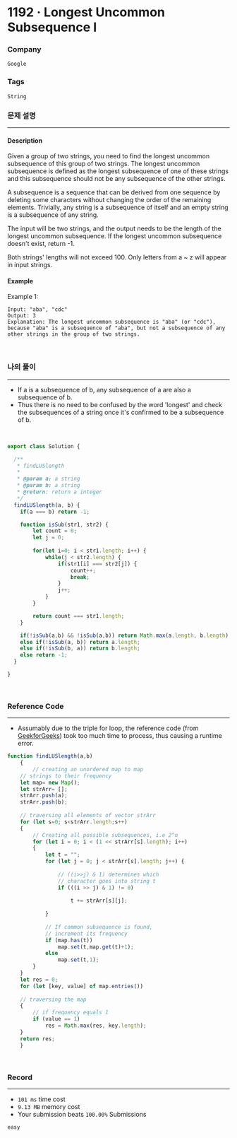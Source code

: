 1192 · Longest Uncommon Subsequence I
===
### Company
`Google`

### Tags
`String`

### 문제 설명
---
#### Description
Given a group of two strings, you need to find the longest uncommon subsequence of this group of two strings. The longest uncommon subsequence is defined as the longest subsequence of one of these strings and this subsequence should not be any subsequence of the other strings.

A subsequence is a sequence that can be derived from one sequence by deleting some characters without changing the order of the remaining elements. Trivially, any string is a subsequence of itself and an empty string is a subsequence of any string.

The input will be two strings, and the output needs to be the length of the longest uncommon subsequence. If the longest uncommon subsequence doesn't exist, return -1.

Both strings' lengths will not exceed 100.
Only letters from a ~ z will appear in input strings.

#### Example
Example 1:
```
Input: "aba", "cdc"
Output: 3
Explanation: The longest uncommon subsequence is "aba" (or "cdc"), 
because "aba" is a subsequence of "aba", but not a subsequence of any other strings in the group of two strings.
```
<br>

### 나의 풀이
---
- If a is a subsequence of b, any subsequence of a are also a subsequence of b.
- Thus there is no need to be confused by the word 'longest' and check the subsequences of a string once it's confirmed to be a subsequence of b.
<br>

```js
export class Solution {

  /**
   * findLUSlength
   *
   * @param a: a string
   * @param b: a string
   * @return: return a integer
   */
  findLUSlength(a, b) {
    if(a === b) return -1;

    function isSub(str1, str2) {
        let count = 0;
        let j = 0;
        
        for(let i=0; i < str1.length; i++) {
            while(j < str2.length) {
                if(str1[i] === str2[j]) {
                    count++;
                    break;
                }
                j++;
            }
        }

        return count === str1.length;
    }

    if(!isSub(a,b) && !isSub(a,b)) return Math.max(a.length, b.length);
    else if(!isSub(a, b)) return a.length;
    else if(!isSub(b, a)) return b.length;
    else return -1;
  }

}
```
<br>

### Reference Code
---
- Assumably due to the triple for loop, the reference code (from [GeekforGeeks](https://www.geeksforgeeks.org/longest-uncommon-subsequence/)) took too much time to process, thus causing a runtime error.
```js
function findLUSlength(a,b)
    {
        // creating an unordered map to map
    // strings to their frequency
    let map= new Map();
    let strArr= [];
    strArr.push(a);
    strArr.push(b);
   
    // traversing all elements of vector strArr
    for (let s=0; s<strArr.length;s++)
    {
        // Creating all possible subsequences, i.e 2^n
        for (let i = 0; i < (1 << strArr[s].length); i++)
        {
            let t = "";
            for (let j = 0; j < strArr[s].length; j++) {
   
                // ((i>>j) & 1) determines which
                // character goes into string t
                if (((i >> j) & 1) != 0)
                     
                    t += strArr[s][j];
                     
            }
   
            // If common subsequence is found,
            // increment its frequency
            if (map.has(t))
                map.set(t,map.get(t)+1);
            else
                map.set(t,1);
        }
    }
    let res = 0;
    for (let [key, value] of map.entries())
   
    // traversing the map
    {
        // if frequency equals 1
        if (value == 1)
            res = Math.max(res, key.length);
    }
    return res;
    }
```
<br>

### Record
---
- `101 ms` time cost
- `9.13 MB` memory cost
- Your submission beats `100.00%` Submissions

`easy`

<br>
